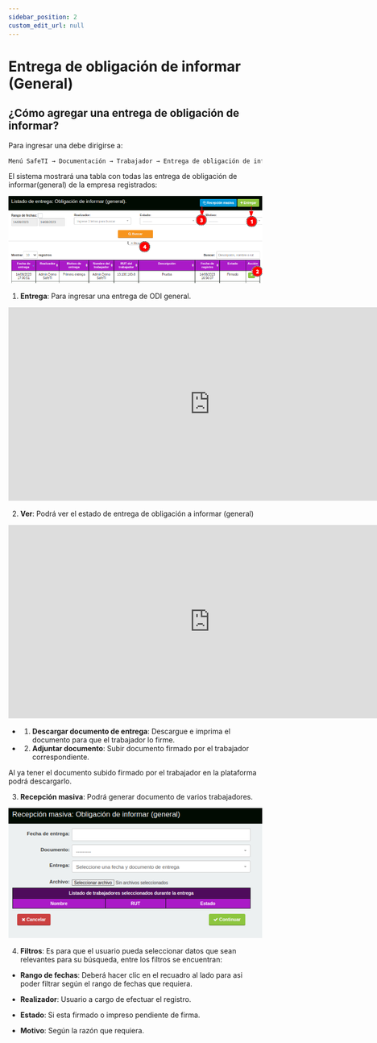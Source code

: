 ```yaml
---
sidebar_position: 2
custom_edit_url: null
---
```

# Entrega de obligación de informar (General)
## ¿Cómo agregar una entrega de obligación de informar?
Para ingresar una debe dirigirse a:

<div align="center">

```bash
Menú SafeTI → Documentación → Trabajador → Entrega de obligación de informar (general)
```
</div>

El sistema mostrará una tabla con todas las entrega de obligación de informar(general) de la empresa registrados:

<div align="center">

![entrega general](/img/img_manual/img_documentacion/2023-08-14_17-40.png)

</div>

1. **Entrega**: Para ingresar una entrega de ODI general.

<div align="center">

<iframe width="800" height="384" src="https://www.youtube.com/embed/bUxrNNTheF8" title="YouTube video player" frameborder="0" allow="accelerometer; autoplay; clipboard-write; encrypted-media; gyroscope; picture-in-picture; web-share" allowfullscreen></iframe>

</div>

2. **Ver**: Podrá ver el estado de entrega de obligación a informar (general)

<div align="center">

<iframe width="800" height="384" src="https://www.youtube.com/embed/wnRYT5eI0ws" title="YouTube video player" frameborder="0" allow="accelerometer; autoplay; clipboard-write; encrypted-media; gyroscope; picture-in-picture; web-share" allowfullscreen></iframe>

</div>

* 1. **Descargar documento de entrega**: Descargue e imprima el documento para que el trabajador lo firme.

* 2. **Adjuntar documento**: Subir documento firmado por el trabajador correspondiente.

Al ya tener el documento subido firmado por el trabajador en la plataforma podrá descargarlo.

3. **Recepción masiva**: Podrá generar documento de varios trabajadores.

<div align="center">

![entrega general](/img/img_manual/img_documentacion/2023-08-14_17-43.png)
</div>

4. **Filtros**: Es para que el usuario pueda seleccionar datos que sean relevantes para su búsqueda, entre los filtros se encuentran:

* **Rango de fechas**: Deberá hacer clic en el recuadro al lado para asi poder filtrar según el rango de fechas que requiera.

* **Realizador**: Usuario a cargo de efectuar el registro.

* **Estado**: Si esta firmado o impreso pendiente de firma.

* **Motivo**: Según la razón que requiera.
